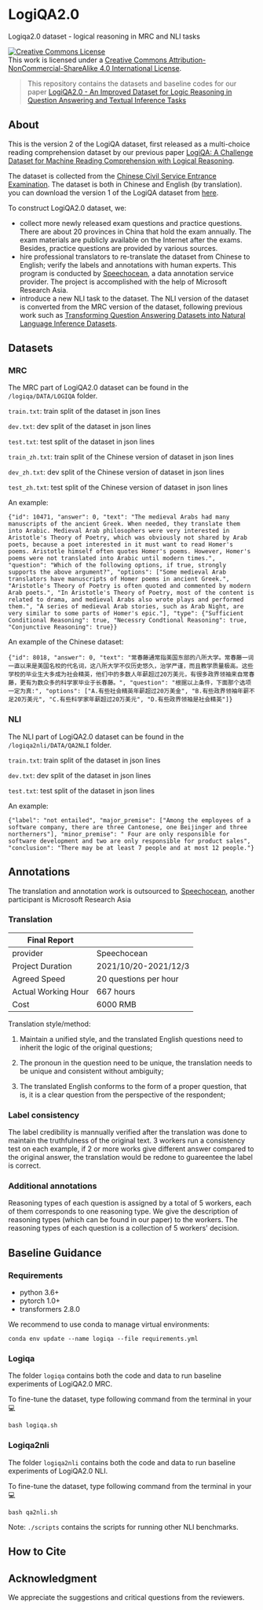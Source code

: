 # LogiQA2.0
Logiqa2.0 dataset - logical reasoning in MRC and NLI tasks

<a rel="license" href="http://creativecommons.org/licenses/by-nc-sa/4.0/"><img alt="Creative Commons License" style="border-width:0" src="https://i.creativecommons.org/l/by-nc-sa/4.0/88x31.png" /></a><br />This work is licensed under a <a rel="license" href="http://creativecommons.org/licenses/by-nc-sa/4.0/">Creative Commons Attribution-NonCommercial-ShareAlike 4.0 International License</a>.

> This repository contains the datasets and baseline codes for our paper [LogiQA2.0 - An Improved Dataset for Logic Reasoning in Question Answering and Textual Inference Tasks]()
## About
This is the version 2 of the LogiQA dataset, first released as a multi-choice reading comprehension dataset by our previous paper [LogiQA: A Challenge  Dataset for Machine Reading Comprehension with Logical Reasoning](https://arxiv.org/abs/2007.08124). 

The dataset is collected from the [Chinese Civil Service Entrance Examination](chinagwy.org). The dataset is both in Chinese and English (by translation). you can download the version 1 of the LogiQA dataset from [here](https://github.com/lgw863/logiqa-dataset).

To construct LogiQA2.0 dataset, we:
* collect more newly released exam questions and practice questions. There are about 20 provinces in China that hold the exam annually. The exam materials are publicly available on the Internet after the exams. Besides, practice questions are provided by various sources.
* hire professional translators to re-translate the dataset from Chinese to English; verify the labels and annotations with human experts. This program is conducted by [Speechocean](en.speechocean.com), a data annotation service provider. The project is accomplished with the help of Microsoft Research Asia.
* introduce a new NLI task to the dataset. The NLI version of the dataset is converted from the MRC version of the dataset, following previous work such as [Transforming Question Answering Datasets into Natural Language Inference Datasets](https://arxiv.org/abs/1809.02922).

## Datasets
### MRC
The MRC part of LogiQA2.0 dataset can be found in the `/logiqa/DATA/LOGIQA` folder.

`train.txt`: train split of the dataset in json lines

`dev.txt`: dev split of the dataset in json lines

`test.txt`: test split of the  dataset in json lines

`train_zh.txt`: train split of the Chinese version of dataset in json lines

`dev_zh.txt`: dev split of the Chinese version of dataset in json lines

`test_zh.txt`: test split of the Chinese version of dataset in json lines

An example:
```
{"id": 10471, "answer": 0, "text": "The medieval Arabs had many manuscripts of the ancient Greek. When needed, they translate them into Arabic. Medieval Arab philosophers were very interested in Aristotle's Theory of Poetry, which was obviously not shared by Arab poets, because a poet interested in it must want to read Homer's poems. Aristotle himself often quotes Homer's poems. However, Homer's poems were not translated into Arabic until modern times.", "question": "Which of the following options, if true, strongly supports the above argument?", "options": ["Some medieval Arab translators have manuscripts of Homer poems in ancient Greek.", "Aristotle's Theory of Poetry is often quoted and commented by modern Arab poets.", "In Aristotle's Theory of Poetry, most of the content is related to drama, and medieval Arabs also wrote plays and performed them.", "A series of medieval Arab stories, such as Arab Night, are very similar to some parts of Homer's epic."], "type": {"Sufficient Conditional Reasoning": true, "Necessry Condtional Reasoning": true, "Conjunctive Reasoning": true}}
```
An example of the Chinese dataset:
```
{"id": 8018, "answer": 0, "text": "常春藤通常指美国东部的八所大学。常春藤一词一直以来是美国名校的代名词，这八所大学不仅历史悠久，治学严谨，而且教学质量极高。这些学校的毕业生大多成为社会精英，他们中的多数人年薪超过20万美元，有很多政界领袖来自常春藤，更有为数众多的科学家毕业于长春藤。", "question": "根据以上条件，下面那个选项一定为真:", "options": ["A.有些社会精英年薪超过20万美金", "B.有些政界领袖年薪不足20万美元", "C.有些科学家年薪超过20万美元", "D.有些政界领袖是社会精英"]}
```

### NLI
The NLI part of LogiQA2.0 dataset can be found in the `/logiqa2nli/DATA/QA2NLI` folder.

`train.txt`: train split of the dataset in json lines

`dev.txt`: dev split of the dataset in json lines

`test.txt`: test split of the dataset in json lines

An example:
```
{"label": "not entailed", "major_premise": ["Among the employees of a software company, there are three Cantonese, one Beijinger and three northerners"], "minor_premise": " Four are only responsible for software development and two are only responsible for product sales", "conclusion": "There may be at least 7 people and at most 12 people."}
```
## Annotations
The translation and annotation work is outsourced to [Speechocean](en.speechocean.com), another participant is Microsoft Research Asia
### Translation

| Final Report |  |
| --- | --- |
| provider | Speechocean |
| Project Duration | 2021/10/20-2021/12/3 |
| Agreed Speed | 20 questions per hour |
| Actual Working Hour | 667 hours |
| Cost | 6000 RMB |
 
Translation style/method:

1. Maintain a unified style, and the translated English questions need to inherit the logic of the original questions;

2. The pronoun in the question need to be unique, the translation needs to be unique and consistent without ambiguity;

3. The translated English conforms to the form of a proper question, that is, it is a clear question from the perspective of the respondent;

### Label consistency
The label credibility is mannually verified after the translation was done to maintain the truthfulness of the original text. 3 workers run a consistency test on each example, if 2 or more works give different answer compared to the original answer, the translation would be redone to guareentee the label is correct.

### Additional annotations
Reasoning types of each question is assigned by a total of 5 workers, each of them corresponds to one reasoning type. We give the description of reasoning types (which can be found in our paper) to the workers. The reasoning types of each question is a collection of 5 workers' decision.
## Baseline Guidance
### Requirements
* python 3.6+
* pytorch 1.0+
* transformers 2.8.0

We recommend to use conda to manage virtual environments:

```
conda env update --name logiqa --file requirements.yml
```
### Logiqa
The folder `logiqa` contains both the code and data to run baseline experiments of LogiQA2.0 MRC.

To fine-tune the dataset, type following command from the terminal in your :computer:
```
bash logiqa.sh
```
### Logiqa2nli
The folder `logiqa2nli` contains both the code and data to run baseline experiments of LogiQA2.0 NLI.

To fine-tune the dataset, type following command from the terminal in your :computer:
```
bash qa2nli.sh
```
Note: `./scripts` contains the scripts for running other NLI benchmarks.

## How to Cite
## Acknowledgment
We appreciate the suggestions and critical questions from the reviewers.
